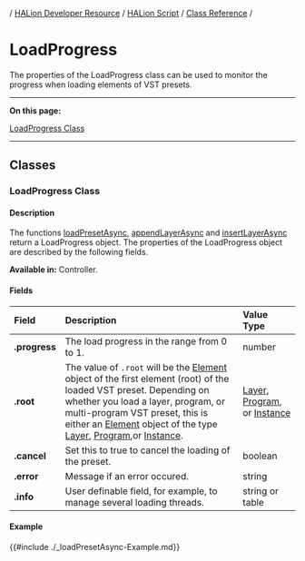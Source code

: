 / [HALion Developer Resource](../../HALion-Developer-Resource.md) / [HALion Script](./HALion-Script.md) / [Class Reference](./Class-Reference.md) /

# LoadProgress

The properties of the LoadProgress class can be used to monitor the progress when loading elements of VST presets.

---

**On this page:**

[LoadProgress Class](#loadprogress-class)

---

## Classes

### LoadProgress Class

#### Description

The functions [loadPresetAsync](./loadPresetAsync.md), [appendLayerAsync](./appendLayerAsync.md) and [insertLayerAsync](./insertLayerAsync.md) return a LoadProgress object. The properties of the LoadProgress object are described by the following fields.

**Available in:** Controller.

#### Fields

|Field|Description|Value Type|
|:-|:-|:-|
|**.progress**|The load progress in the range from 0 to 1.|number|
|**.root**|The value of ``.root`` will be the [Element](./Element.md) object of the first element (root) of the loaded VST preset. Depending on whether you load a layer, program, or multi-program VST preset, this is either an [Element](./Element.md) object of the type [Layer](./Layer.md), [Program](./Program.md),or [Instance](./Instance.md).|[Layer](./Layer.md), [Program](./Program.md), or [Instance](./Instance.md)|
|**.cancel**|Set this to true to cancel the loading of the preset.|boolean|
|**.error**|Message if an error occured.|string|
|**.info**|User definable field, for example, to manage several loading threads.|string or table|

#### Example

{{#include ./_loadPresetAsync-Example.md}}